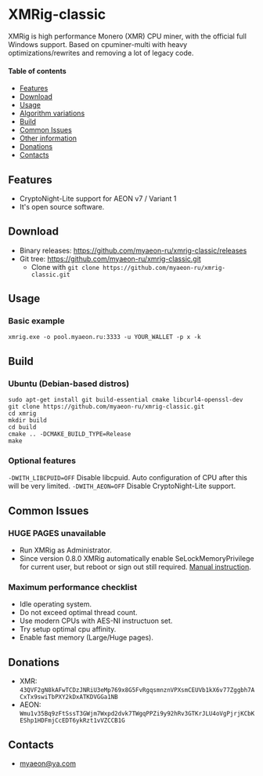 # XMRig-classic
XMRig is high performance Monero (XMR) CPU miner, with the official full Windows support.
Based on cpuminer-multi with heavy optimizations/rewrites and removing a lot of legacy code.

#### Table of contents
* [Features](#features)
* [Download](#download)
* [Usage](#usage)
* [Algorithm variations](#algorithm-variations)
* [Build](#build)
* [Common Issues](#common-issues)
* [Other information](#other-information)
* [Donations](#donations)
* [Contacts](#contacts)

## Features
* CryptoNight-Lite support for AEON v7 / Variant 1
* It's open source software.

## Download
* Binary releases: https://github.com/myaeon-ru/xmrig-classic/releases
* Git tree: https://github.com/myaeon-ru/xmrig-classic.git
  * Clone with `git clone https://github.com/myaeon-ru/xmrig-classic.git`

## Usage
### Basic example
```
xmrig.exe -o pool.myaeon.ru:3333 -u YOUR_WALLET -p x -k
```
## Build
### Ubuntu (Debian-based distros)
```
sudo apt-get install git build-essential cmake libcurl4-openssl-dev
git clone https://github.com/myaeon-ru/xmrig-classic.git
cd xmrig
mkdir build
cd build
cmake .. -DCMAKE_BUILD_TYPE=Release
make
```
### Optional features
`-DWITH_LIBCPUID=OFF` Disable libcpuid. Auto configuration of CPU after this will be very limited.
`-DWITH_AEON=OFF` Disable CryptoNight-Lite support.

## Common Issues
### HUGE PAGES unavailable
* Run XMRig as Administrator.
* Since version 0.8.0 XMRig automatically enable SeLockMemoryPrivilege for current user, but reboot or sign out still required. [Manual instruction](https://msdn.microsoft.com/en-gb/library/ms190730.aspx).

### Maximum performance checklist
* Idle operating system.
* Do not exceed optimal thread count.
* Use modern CPUs with AES-NI instructuon set.
* Try setup optimal cpu affinity.
* Enable fast memory (Large/Huge pages).

## Donations
* XMR:  `43QVF2gN8kAFwTCDzJNRiU3eMp769x8G5FvRgqsmnznVPXsmCEUVb1kX6v77Zggbh7ACxTx9swiTbPXY2kDxATKDVGGa1NB`
* AEON: `Wmu1v35Bq9zFtSssT3GWjm7Wxpd2dvk7TWgqPPZi9y92hRv3GTKrJLU4oVgPjrjKCbKEShp1HDFmjCcEDT6ykRzt1vVZCCB1G`

## Contacts
* myaeon@ya.com

